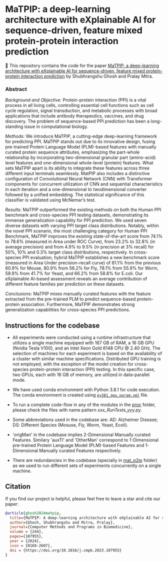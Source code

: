 # MaTPIP: a deep-learning architecture with eXplainable AI for sequence-driven, feature mixed protein-protein interaction prediction
:pushpin: This repository contains the code for the paper [MaTPIP: a deep-learning architecture with eXplainable AI for sequence-driven, feature mixed protein-protein interaction prediction](https://doi.org/10.1016/j.cmpb.2023.107955) by Shubhrangshu Ghosh and Pralay Mitra.

### Abstract

*Background and Objective:* Protein-protein interaction (PPI) is a vital process in all living cells, controlling essential cell functions such as cell cycle regulation, signal transduction, and metabolic processes with broad applications that include antibody therapeutics, vaccines, and drug discovery. The problem of sequence-based PPI prediction has been a long-standing issue in computational biology.

*Methods:* We introduce MaTPIP, a cutting-edge deep-learning framework for predicting PPI. MaTPIP stands out due to its innovative design, fusing pre-trained Protein Language Model (PLM)-based features with manually curated protein sequence attributes, emphasizing the part-whole relationship by incorporating two-dimensional granular part (amino-acid) level features and one-dimensional whole-level (protein) features. What sets MaTPIP apart is its ability to integrate these features across three different input terminals seamlessly. MatPIP also includes a distinctive configuration of Convolutional Neural Network (CNN) with Transformer components for concurrent utilization of CNN and sequential characteristics in each iteration and a one-dimensional to twodimensional converter followed by a unified embedding. The statistical significance of this classifier is validated using McNemar’s test.

*Results:* MaTPIP outperformed the existing methods on both the Human PPI benchmark and cross-species PPI testing datasets, demonstrating its immense generalization capability for PPI prediction. We used seven diverse datasets with varying PPI target class distributions. Notably, within the novel PPI scenario, the most challenging category for Human PPI Benchmark, MaTPIP improves the existing state-of-the-art score from 74.1% to 78.6% (measured in Area under ROC Curve), from 23.2% to 32.8% (in average precision) and from 4.9% to 9.5% (in precision at 3% recall) for 50%, 10% and 0.3% target class distributions, respectively. In cross-species PPI evaluation, hybrid MaTPIP establishes a new benchmark  score (measured in Area Under precision-recall curve) of 81.1% from the previous 60.9% for Mouse, 80.9% from 56.2% for Fly, 78.1% from 55.9% for Worm, 59.9% from 41.7% for Yeast, and 66.2% from 58.8% for E.coli. Our eXplainable AI-based assessment reveals an average contribution of different feature families per prediction on these datasets.

*Conclusions:* MaTPIP mixes manually curated features with the feature extracted from the pre-trained PLM to predict sequence-based protein-protein association. Furthermore, MaTPIP demonstrates strong generalization capabilities for cross-species PPI predictions.

## Instructions for the codebase
  * All experiments were conducted using a runtime infrastructure that utilizes a single machine equipped with 187 GB of RAM, a 16 GB GPU (Nvidia Tesla V100), and an Intel Xeon Gold 6148 CPU @ 2.40 GHz. The selection of machines for each experiment is based on the availability of a cluster with similar machine specifications. Distributed GPU training is not employed, with the exception of the model creation for cross-species protein-protein interaction (PPI) testing. In this specific case, two GPUs, each with 16 GB of memory, are utilized in data-parallel mode.

 * We have used conda environment with Python 3.8.1 for code execution. The conda environment is created using [`py381_gpu_param.yml`](https://github.com/ShubhrangshuGhosh2000/mat_p2ip_prj/tree/main/py381_gpu_param.yml) file.

 * To run a complete code-flow in any of the modules in the [proc](https://github.com/ShubhrangshuGhosh2000/mat_p2ip_prj/tree/main/codebase/proc) folder, please check the files with name pattern *xxx_RunTests_yyy.py*. 

 * Some abbreviations used in the codebase are:
AD: Alzheimer Disease; DS: Different Species (Mosuse, Fly, Worm, Yeast, Ecoli).

 * 'origMan' in the codebase implies 2-Dimensional Manually curated Features. Similary 'auxTl' and 'OtherMan' correspond to 1-Dimensional pre-trained Protein Language Model (PLM)-based Features and 1-Dimensional Manually curated Features respectively.

 * There are redundancies in the codebase (specially in [mat_p2ip](https://github.com/ShubhrangshuGhosh2000/mat_p2ip_prj/tree/main/codebase/proc/mat_p2ip) folder) as we used to run different sets of experiments concurrently on a single machine.

## Citation
If you find our project is helpful, please feel free to leave a star and cite our paper:
```BibTeX
@article{ghosh2024matpip,
  title={MaTPIP: A deep-learning architecture with eXplainable AI for sequence-driven, feature mixed protein-protein interaction prediction},
  author={Ghosh, Shubhrangshu and Mitra, Pralay},
  journal={Computer Methods and Programs in Biomedicine},
  volume = {244},
  pages={107955},
  year = {2024},
  issn = {0169-2607},
  doi = {https://doi.org/10.1016/j.cmpb.2023.107955}
}
```

